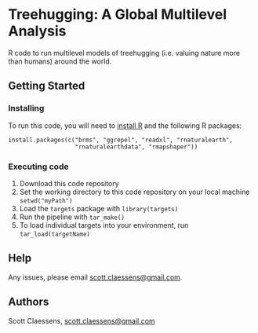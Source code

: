 # Treehugging: A Global Multilevel Analysis

R code to run multilevel models of treehugging (i.e. valuing nature more than humans) around the world.

## Getting Started

### Installing

To run this code, you will need to [install R](https://www.r-project.org/) and the following R packages:

```
install.packages(c("brms", "ggrepel", "readxl", "rnaturalearth", 
                   "rnaturalearthdata", "rmapshaper"))
```

### Executing code

1. Download this code repository
2. Set the working directory to this code repository on your local machine `setwd("myPath")`
3. Load the `targets` package with `library(targets)`
4. Run the pipeline with `tar_make()`
5. To load individual targets into your environment, run `tar_load(targetName)`

## Help

Any issues, please email scott.claessens@gmail.com.

## Authors

Scott Claessens, scott.claessens@gmail.com
